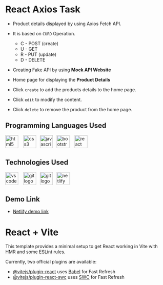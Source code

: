 # React Axios Task

- Product details displayed by using Axios Fetch API.
- It is based on `CURD` Operation.
  - C - POST (create)
  - U - GET
  - R - PUT (update)
  - D - DELETE
- Creating Fake API by using **Mock API Website**

- Home page for displaying the **Product Details**
- Click `create` to add the products details to the home page.
- Click `edit` to modify the content.
- Click `delete` to remove the product from the home page.

## Programming Languages Used

<div align="left" display="inline">
  <img src="https://cdn.jsdelivr.net/gh/devicons/devicon/icons/html5/html5-original.svg" height="40" alt="html5 logo"  />
  <img width="12" /><img src="https://cdn.jsdelivr.net/gh/devicons/devicon/icons/css3/css3-original.svg" height="40" alt="css3 logo"  /><img width="12" /><img src="https://cdn.jsdelivr.net/gh/devicons/devicon/icons/javascript/javascript-original.svg" height="40" alt="javascript logo"  /><img width="12" /><img src="https://cdn.jsdelivr.net/gh/devicons/devicon/icons/bootstrap/bootstrap-original.svg" height="40" alt="bootstrap logo"  /><img width="12" /> <img src="https://skillicons.dev/icons?i=react" height="40" alt="react logo"  />
</div>

## Technologies Used

<div align="left">
  <img src="https://cdn.simpleicons.org/visualstudiocode/007ACC" height="40" alt="vscode logo"  /><img width="12" /> <img src="https://cdn.simpleicons.org/git/F05032" height="40" alt="git logo"  /><img width="12" /><img src="https://cdn.simpleicons.org/github/007ACC" height="40" alt="git logo"  /><img width="12" /><img src="https://cdn.simpleicons.org/netlify/00C7B7" height="40" alt="netlify logo"  />
</div>

## Demo Link

- [Netlify demo link](/)

# React + Vite

This template provides a minimal setup to get React working in Vite with HMR and some ESLint rules.

Currently, two official plugins are available:

- [@vitejs/plugin-react](https://github.com/vitejs/vite-plugin-react/blob/main/packages/plugin-react/README.md) uses [Babel](https://babeljs.io/) for Fast Refresh
- [@vitejs/plugin-react-swc](https://github.com/vitejs/vite-plugin-react-swc) uses [SWC](https://swc.rs/) for Fast Refresh
